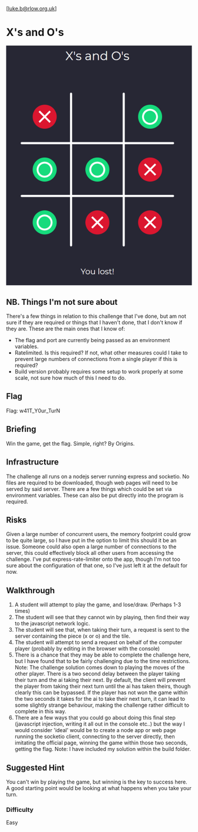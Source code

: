 
[luke.b@rlow.org.uk]
# X's and O's
![Image of game board](https://github.com/RedOrigins/ccc-xs-and-os/blob/master/src/image.png)
## NB. Things I'm not sure about

There's a few things in relation to this challenge that I've done, but am not sure if they are required or things that I haven't done, that I don't know if they are. These are the main ones that I know of:
* The flag and port are currently being passed as an environment variables.
* Ratelimited. Is this required? If not, what other measures could I take to prevent large numbers of connections from a single player if this is required?
* Build version probably requires some setup to work properly at some scale, not sure how much of this I need to do.
## Flag
Flag: w41T_Y0ur_TurN
## Briefing
Win the game, get the flag. Simple, right?
By Origins.
## Infrastructure
The challenge all runs on a nodejs server running express and socketio. No files are required to be downloaded, though web pages will need to be served by said server.
There are a few things which could be set via environment variables. These can also be put directly into the program is required.
## Risks
Given a large number of concurrent users, the memory footprint could grow to be quite large, so I have put in the option to limit this should it be an issue.
Someone could also open a large number of connections to the server, this could effectively block all other users from accessing the challenge. I've put express-rate-limiter onto the app, though I'm not too sure about the configuration of that one, so I've just left it at the default for now.
## Walkthrough
1) A student will attempt to play the game, and lose/draw. (Perhaps 1-3 times)
2) The student will see that they cannot win by playing, then find their way to the javascript network logic.
3) The student will see that, when taking their turn, a request is sent to the server containing the piece (x or o) and the tile.
4) The student will attempt to send a request on behalf of the computer player (probably by editing in the browser with the console)
5) There is a chance that they may be able to complete the challenge here, but I have found that to be fairly challenging due to the time restrictions.
Note: The challenge solution comes down to playing the moves of the other player. There is a two second delay between the player taking their turn and the ai taking their next. By default, the client will prevent the player from taking their next turn until the ai has taken theirs, though clearly this can be bypassed. If the player has not won the game within the two seconds it takes for the ai to take their next turn, it can lead to some slightly strange behaviour, making the challenge rather difficult to complete in this way.
6) There are a few ways that you could go about doing this final step (javascript injection, writing it all out in the console etc..) but the way I would consider 'ideal' would be to create a node app or web page running the socketio client, connecting to the server directly, then imitating the official page, winning the game within those two seconds, getting the flag.
Note: I have included my solution within the build folder.
## Suggested Hint
You can't win by playing the game, but winning is the key to success here. A good starting point would be looking at what happens when you take your turn.
### Difficulty
Easy
